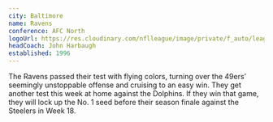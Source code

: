 ```yaml
---
city: Baltimore
name: Ravens
conference: AFC North
logoUrl: https://res.cloudinary.com/nflleague/image/private/f_auto/league/ucsdijmddsqcj1i9tddd
headCoach: John Harbaugh
established: 1996
---
```


The Ravens passed their test with flying colors, turning over the 49ers’ seemingly unstoppable offense and cruising to an easy win. They get another test this week at home against the Dolphins. If they win that game, they will lock up the No. 1 seed before their season finale against the Steelers in Week 18.

